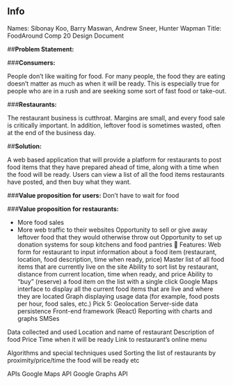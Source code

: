 ## Info
Names: Sibonay Koo, Barry Maswan, Andrew Sneer, Hunter Wapman
Title: FoodAround
Comp 20 Design Document

##__Problem Statement:__

###__Consumers:__

People don’t like waiting for food.  For many people, the food they are eating doesn’t matter as much as when it will be ready.  This is especially true for people who are in a rush and are seeking some sort of fast food or take-out.

###__Restaurants:__

The restaurant business is cutthroat.  Margins are small, and every food sale is critically important.  In addition, leftover food is sometimes wasted, often at the end of the business day.

##__Solution:__

A web based application that will provide a platform for restaurants to post food items that they have prepared ahead of time, along with a time when the food will be ready.  Users can view a list of all the food items restaurants have posted, and then buy what they want.

###__Value proposition for users:__
Don’t have to wait for food

###__Value proposition for restaurants:__

* More food sales
* More web traffic to their websites
Opportunity to sell or give away leftover food that they would otherwise throw out
Opportunity to set up donation systems for soup kitchens and food pantries

Features:
Web form for restaurant to input information about a food item (restaurant, location, food description, time when ready, price)
Master list of all food items that are currently live on the site
Ability to sort list by restaurant, distance from current location, time when ready, and price
Ability to “buy” (reserve) a food item on the list with a single click
Google Maps interface to display all the current food items that are live and where they are located
Graph displaying usage data (for example, food posts per hour, food sales, etc.)
Pick 5:
Geolocation
Server-side data persistence
Front-end framework (React)
Reporting with charts and graphs
SMSes

Data collected and used
Location and name of restaurant
Description of food
Price
Time when it will be ready
Link to restaurant’s online menu

Algorithms and special techniques used
Sorting the list of restaurants by proximity/price/time the food will be ready etc 

APIs
Google Maps API
Google Graphs API

